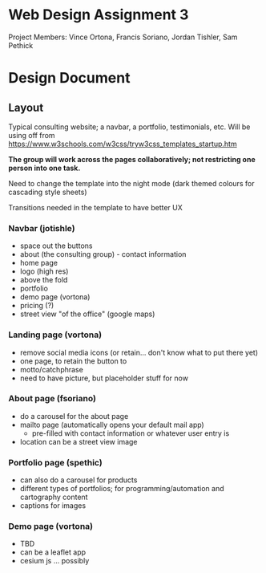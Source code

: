 # Web Design Assignment 3
Project Members: Vince Ortona, Francis Soriano, Jordan Tishler, Sam Pethick

# Design Document
## Layout
Typical consulting website; a navbar, a portfolio, testimonials, etc.
Will be using off from https://www.w3schools.com/w3css/tryw3css_templates_startup.htm

**The group will work across the pages collaboratively; not restricting one person into one task.**

Need to change the template into the night mode (dark themed colours for cascading style sheets)

Transitions needed in the template to have better UX

### Navbar (jotishle)
 - space out the buttons
 - about (the consulting group) - contact information
 - home page
 - logo (high res)
 - above the fold
 - portfolio
 - demo page (vortona)
 - pricing (?)
 - street view "of the office" (google maps)


### Landing page (vortona)
 - remove social media icons (or retain... don't know what to put there yet)
 - one page, to retain the button to 
 - motto/catchphrase
 - need to have picture, but placeholder stuff for now

### About page (fsoriano)
- do a carousel for the about page
- mailto page (automatically opens your default mail app)
	- pre-filled with contact information or whatever user entry is
- location can be a street view image

### Portfolio page (spethic)
 - can also do a carousel for products
 - different types of portfolios; for programming/automation and cartography content
 - captions for images

### Demo page (vortona)
 - TBD
 - can be a leaflet app
 - cesium js ... possibly
